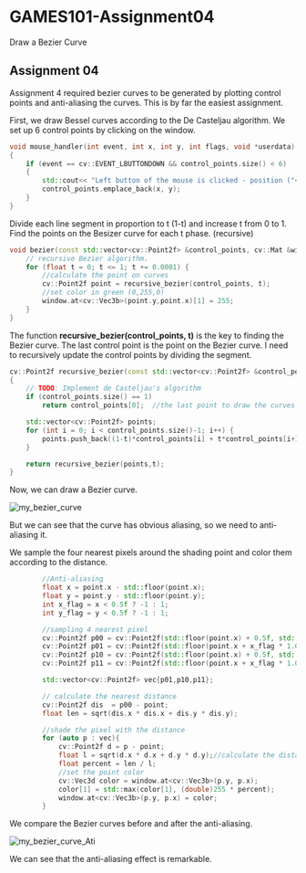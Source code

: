# GAMES101-Assignment04
Draw a Bezier Curve

## Assignment 04 

Assignment 4 required bezier curves to be generated by plotting control points and anti-aliasing the curves. This is by far the easiest assignment. 

First, we draw Bessel curves according to the De Casteljau algorithm. We set up 6 control points by clicking on the window.

```CPP
void mouse_handler(int event, int x, int y, int flags, void *userdata) 
{
    if (event == cv::EVENT_LBUTTONDOWN && control_points.size() < 6) 
    {
        std::cout<< "Left button of the mouse is clicked - position ("<< x << ", "<< y << ")" << '\n';
        control_points.emplace_back(x, y);
    }     
}
```

Divide each line segment in proportion to t (1-t) and increase t from 0 to 1. Find the points on the Besizer curve for each t phase. (recursive)

```CPP
void bezier(const std::vector<cv::Point2f> &control_points, cv::Mat &window) {
    // recursive Bezier algorithm.
    for (float t = 0; t <= 1; t += 0.0001) {
        //calculate the point on curves
        cv::Point2f point = recursive_bezier(control_points, t);
        //set color in green (0,255,0)
        window.at<cv::Vec3b>(point.y,point.x)[1] = 255;
    }
}
```

The function **recursive_bezier(control_points, t)**  is the key to finding the Bezier curve. The last control point is the point on the Bezier curve. I need to recursively update the control points by dividing the segment.

```CPP
cv::Point2f recursive_bezier(const std::vector<cv::Point2f> &control_points, float t) 
{
    // TODO: Implement de Casteljau's algorithm
    if (control_points.size() == 1)
        return control_points[0];  //the last point to draw the curves

    std::vector<cv::Point2f> points;
    for (int i = 0; i < control_points.size()-1; i++) {
        points.push_back((1-t)*control_points[i] + t*control_points[i+1]);
    }

    return recursive_bezier(points,t);
}
```

Now, we can draw a Bezier curve.

![my_bezier_curve](https://user-images.githubusercontent.com/68177870/169929110-dbe02e04-a934-4fcd-93aa-60aeb00d41b5.png)

But we can see that the curve has obvious aliasing, so we need to anti-aliasing it.

We sample the four nearest pixels around the shading point and color them according to the distance.

```CPP
        //Anti-aliasing
        float x = point.x - std::floor(point.x);
        float y = point.y - std::floor(point.y);
        int x_flag = x < 0.5f ? -1 : 1;
        int y_flag = y < 0.5f ? -1 : 1;

        //sampling 4 nearest pixel
        cv::Point2f p00 = cv::Point2f(std::floor(point.x) + 0.5f, std::floor(point.y) + 0.5f);
        cv::Point2f p01 = cv::Point2f(std::floor(point.x + x_flag * 1.0f) + 0.5f, std::floor(point.y) + 0.5f);
        cv::Point2f p10 = cv::Point2f(std::floor(point.x) + 0.5f, std::floor(point.y + y_flag * 1.0f) + 0.5f);
        cv::Point2f p11 = cv::Point2f(std::floor(point.x + x_flag * 1.0f) + 0.5f, std::floor(point.y + y_flag * 1.0f) + 0.5f);

        std::vector<cv::Point2f> vec{p01,p10,p11};

        // calculate the nearest distance 
        cv::Point2f dis  = p00 - point;
        float len = sqrt(dis.x * dis.x + dis.y * dis.y);

        //shade the pixel with the distance
        for (auto p : vec){
            cv::Point2f d = p - point;
            float l = sqrt(d.x * d.x + d.y * d.y);//calculate the distance
            float percent = len / l;
            //set the point color
            cv::Vec3d color = window.at<cv::Vec3b>(p.y, p.x);
            color[1] = std::max(color[1], (double)255 * percent);
            window.at<cv::Vec3b>(p.y, p.x) = color;
        }
```

We compare the Bezier curves before and after the anti-aliasing.

![my_bezier_curve_Ati](https://user-images.githubusercontent.com/68177870/169929129-db871730-eedd-4943-980e-d095d1f51584.png)

We can see that the anti-aliasing effect is remarkable.
